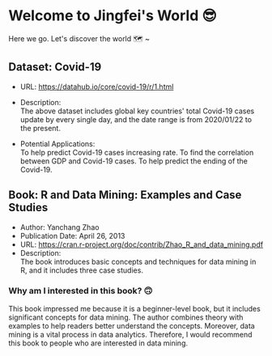 # Welcome to Jingfei's World 😎

Here we go. Let's discover the world 🗺️ ~

## Dataset: Covid-19 
- URL: https://datahub.io/core/covid-19/r/1.html 


- Description: \
The above dataset includes global key countries' total Covid-19 cases update by every single day, and the date range is from 2020/01/22 to the present. 
 
- Potential Applications: \
To help predict Covid-19 cases increasing rate. To find the correlation between GDP and Covid-19 cases. To help predict the ending of the Covid-19.


## Book: R and Data Mining: Examples and Case Studies
- Author: Yanchang Zhao
- Publication Date: April 26, 2013
- URL: https://cran.r-project.org/doc/contrib/Zhao_R_and_data_mining.pdf 
- Description: \
The book introduces basic concepts and techniques for data mining in R, and it includes three case studies. 

### Why am I interested in this book? 🙃
This book impressed me because it is a beginner-level book, but it includes significant concepts for data mining. The author combines theory with examples to help readers better   understand the concepts. Moreover, data mining is a vital process in data analytics. Therefore, I would recommend this book to people who are interested in data mining.




